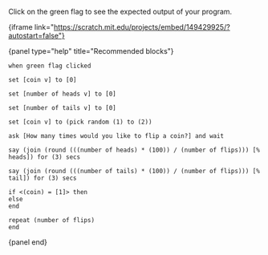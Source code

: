 Click on the green flag to see the expected output of your program.

{iframe link="https://scratch.mit.edu/projects/embed/149429925/?autostart=false"}

{panel type="help" title="Recommended blocks"}

```scratch:split:random
when green flag clicked
```

```scratch:split:random
set [coin v] to [0]

set [number of heads v] to [0]

set [number of tails v] to [0]

set [coin v] to (pick random (1) to (2))
```

```scratch:split:random
ask [How many times would you like to flip a coin?] and wait
```

```scratch:split:random
say (join (round (((number of heads) * (100)) / (number of flips))) [% heads]) for (3) secs

say (join (round (((number of tails) * (100)) / (number of flips))) [% tail]) for (3) secs
```

```scratch:split:random
if <(coin) = [1]> then
else
end

repeat (number of flips)
end
```

{panel end}
